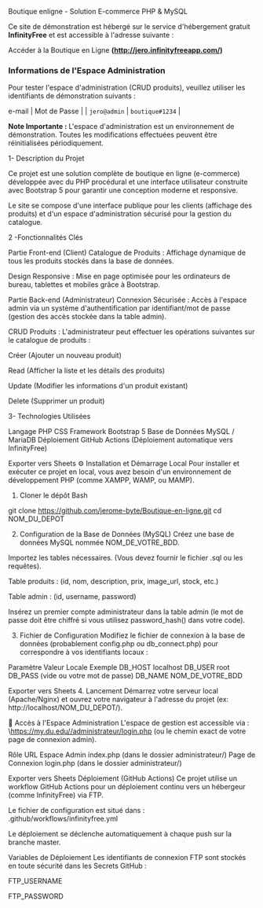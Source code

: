 

Boutique enligne - Solution E-commerce PHP & MySQL



Ce site de démonstration est hébergé sur le service d'hébergement gratuit **InfinityFree** et est accessible à l'adresse suivante :


Accéder à la Boutique en Ligne **(http://jero.infinityfreeapp.com/)**



###  Informations de l'Espace Administration

Pour tester l'espace d'administration (CRUD produits), veuillez utiliser les identifiants de démonstration suivants :

 e-mail  | Mot de Passe  |
| `jero@admin` | `boutique#1234` |

**Note Importante :** L'espace d'administration est un environnement de démonstration. Toutes les modifications effectuées peuvent être réinitialisées périodiquement.

1- Description du Projet

Ce projet est une solution complète de boutique en ligne (e-commerce) développée avec du PHP procédural et une interface utilisateur construite avec Bootstrap 5 pour garantir une conception moderne et responsive.

Le site se compose d'une interface publique pour les clients (affichage des produits) et d'un espace d'administration sécurisé pour la gestion du catalogue.

2 -Fonctionnalités Clés

Partie Front-end (Client)
Catalogue de Produits : Affichage dynamique de tous les produits stockés dans la base de données.

Design Responsive : Mise en page optimisée pour les ordinateurs de bureau, tablettes et mobiles grâce à Bootstrap.

Partie Back-end (Administrateur)
Connexion Sécurisée : Accès à l'espace admin via un système d'authentification par identifiant/mot de passe (gestion des accès stockée dans la table admin).

CRUD Produits : L'administrateur peut effectuer les opérations suivantes sur le catalogue de produits :

Créer (Ajouter un nouveau produit)

Read (Afficher la liste et les détails des produits)

Update (Modifier les informations d'un produit existant)

Delete (Supprimer un produit)

3- Technologies Utilisées

Langage	PHP 
CSS Framework	Bootstrap 5
Base de Données	MySQL / MariaDB
Déploiement	GitHub Actions (Déploiement automatique vers InfinityFree)

Exporter vers Sheets
⚙️ Installation et Démarrage Local
Pour installer et exécuter ce projet en local, vous avez besoin d'un environnement de développement PHP (comme XAMPP, WAMP, ou MAMP).

1. Cloner le dépôt
Bash

git clone https://github.com/jerome-byte/Boutique-en-ligne.git
cd NOM_DU_DEPOT

2. Configuration de la Base de Données (MySQL)
Créez une base de données MySQL nommée NOM_DE_VOTRE_BDD.

Importez les tables nécessaires. (Vous devez fournir le fichier .sql ou les requêtes).

Table produits : (id, nom, description, prix, image_url, stock, etc.)

Table admin : (id, username, password)

Insérez un premier compte administrateur dans la table admin (le mot de passe doit être chiffré si vous utilisez password_hash() dans votre code).

3. Fichier de Configuration
Modifiez le fichier de connexion à la base de données (probablement config.php ou db_connect.php) pour correspondre à vos identifiants locaux :

Paramètre	Valeur Locale Exemple
DB_HOST	localhost
DB_USER	root
DB_PASS	(vide ou votre mot de passe)
DB_NAME	NOM_DE_VOTRE_BDD

Exporter vers Sheets
4. Lancement
Démarrez votre serveur local (Apache/Nginx) et ouvrez votre navigateur à l'adresse du projet (ex: http://localhost/NOM_DU_DEPOT/).

🔑 Accès à l'Espace Administration
L'espace de gestion est accessible via : \https://my.du.edu//administrateur/login.php (ou le chemin exact de votre page de connexion admin).

Rôle	URL
Espace Admin	index.php (dans le dossier administrateur/)
Page de Connexion	login.php (dans le dossier administrateur/)

Exporter vers Sheets
 Déploiement (GitHub Actions)
Ce projet utilise un workflow GitHub Actions pour un déploiement continu vers un hébergeur (comme InfinityFree) via FTP.

Le fichier de configuration est situé dans : .github/workflows/infinityfree.yml

Le déploiement se déclenche automatiquement à chaque push sur la branche master.

Variables de Déploiement
Les identifiants de connexion FTP sont stockés en toute sécurité dans les Secrets GitHub :

FTP_USERNAME

FTP_PASSWORD

 